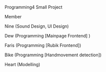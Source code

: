 Programming4 Small Project

Member

Nine (Sound Design, UI Design)

Dew (Programming [Mainpage Frontend] )

Faris (Programming [Rubik Frontend])

Bike (Programming [Handmovement detection])

Heart (Modelling)
